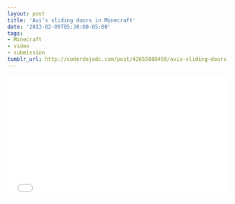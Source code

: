 ```yaml
---
layout: post
title: 'Avi’s sliding doors in Minecraft'
date: '2013-02-09T05:30:00-05:00'
tags:
- Minecraft
- video
- submission
tumblr_url: http://coderdojodc.com/post/42655888459/avis-sliding-doors-in-minecraft
---
```

<div class="video-wrapper">
<iframe width="500" height="281" src="//www.youtube.com/embed/l0-H717u8yY" frameborder="0" allowfullscreen></iframe>
</div>
